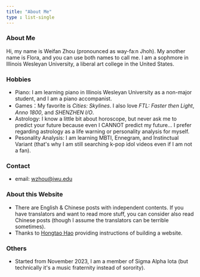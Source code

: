 ```yaml
---
title: "About Me"
type : list-single
---
```


### About Me
<p>Hi, my name is Weifan Zhou (pronounced as way-fa:n Jhoh). My another name is Flora, and you can use both names to call me. I am a sophmore in Illinois Wesleyan University, a liberal art college in the United States.</p>

### Hobbies
- Piano: I am learning piano in Illinois Wesleyan University as a non-major student, and I am a piano accompanist.
- Games：My favorite is <em>Cities: Skylines</em>. I also love <em>FTL: Faster then Light</em>, <em>Anno 1800</em>, and <em>SHENZHEN I/O</em>.
- Astrology: I know a little bit about horoscope, but never ask me to predict your future because even I CANNOT predict my future... I prefer regarding astrology as a life warning or personality analysis for myself.
- Pesonality Analysis: I am learning MBTI, Ennegram, and Instinctual Variant (that's why I am still searching k-pop idol videos even if I am not a fan).

### Contact
- email: wzhou@iwu.edu

### About this Website
- There are English & Chinese posts with independent contents. If you have translators and want to read more stuff, you can consider also read Chinese posts (though I assume the translators can be terrible sometimes).
- Thanks to <a href = "https://hongtaoh.com/" target = "_blank">Hongtao Hao</a> providing instructions of building a website.

### Others
- Started from November 2023, I am a member of Sigma Alpha Iota (but technically it's a music fraternity instead of sorority).